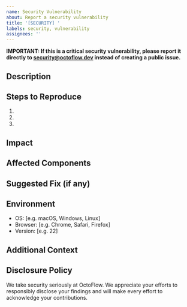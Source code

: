 ```yaml
---
name: Security Vulnerability
about: Report a security vulnerability
title: '[SECURITY] '
labels: security, vulnerability
assignees: ''
---
```


**IMPORTANT: If this is a critical security vulnerability, please report it directly to security@octoflow.dev instead of creating a public issue.**

## Description
<!-- Provide a clear and concise description of the security vulnerability -->

## Steps to Reproduce
<!-- Steps to reproduce the vulnerability -->
1. 
2. 
3. 

## Impact
<!-- What's the potential impact of this vulnerability? -->

## Affected Components
<!-- Which components of the application are affected? -->

## Suggested Fix (if any)
<!-- If you have suggestions on how to fix the issue -->

## Environment
<!-- Please complete the following information -->
- OS: [e.g. macOS, Windows, Linux]
- Browser: [e.g. Chrome, Safari, Firefox]
- Version: [e.g. 22]

## Additional Context
<!-- Add any other context about the problem here -->

## Disclosure Policy
<!-- Please read -->
We take security seriously at OctoFlow. We appreciate your efforts to responsibly disclose your findings and will make every effort to acknowledge your contributions. 